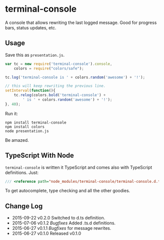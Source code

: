 # terminal-console

A console that allows rewriting the last logged message. Good for progress bars, status updates, etc.

## Usage

Save this as `presentation.js`.

```javascript
var tc = new require('terminal-console').console,
    colors = require("colors/safe");

tc.log('terminal-console is ' + colors.random('awesome') + '!');

// this will keep rewriting the previous line.
setInterval(function(){
    tc.relog(colors.bold('terminal-console') +
        ' is ' + colors.random('awesome') + '!');
}, 40);
```

Run it:

```
npm install terminal-console
npm install colors
node presentation.js
```

Be amazed.

## TypeScript With Node

`terminal-console` is written it TypeScript and comes also with TypeScript definitions. Just:

```typescript
/// <reference path="node_modules/terminal-console/terminal-console.d.ts"/>
```

To get autocomplete, type checking and all the other goodies.

## Change Log

* 2015-09-22 v0.2.0 Switched to d.ts definition.
* 2015-07-06 v0.1.2 *Bugfixes* Added .ts.d definitions.
* 2015-06-27 v0.1.1 *Bugfixes* for message rewrites.
* 2015-06-27 v0.1.0 Released v0.1.0

